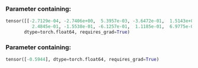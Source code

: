### Parameter containing:
```python
tensor([[-2.7129e-04, -2.7406e+00,  5.3957e-03, -3.6472e-01,  1.5143e+00,
          2.4845e-01, -1.5538e-01, -6.1257e-01,  1.1185e-01,  6.9775e-02]],
       dtype=torch.float64, requires_grad=True)
```



### Parameter containing:

```python
tensor([-0.5944], dtype=torch.float64, requires_grad=True)
```

